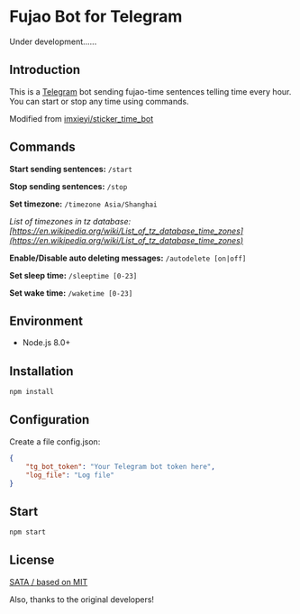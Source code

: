 # Fujao Bot for Telegram
Under development......

## Introduction
This is a [Telegram](https://telegram.org/) bot sending fujao-time sentences telling time every hour. You can start or stop any time using commands.

Modified from [imxieyi/sticker_time_bot](https://github.com/imxieyi/sticker_time_bot)

## Commands
**Start sending sentences:** `/start`

**Stop sending sentences:** `/stop`

**Set timezone:** `/timezone Asia/Shanghai`

*List of timezones in tz database: [https://en.wikipedia.org/wiki/List_of_tz_database_time_zones](https://en.wikipedia.org/wiki/List_of_tz_database_time_zones)*

**Enable/Disable auto deleting messages:** `/autodelete [on|off]`

**Set sleep time:** `/sleeptime [0-23]`

**Set wake time:** `/waketime [0-23]`

## Environment
- Node.js 8.0+

## Installation
```sh
npm install
```

## Configuration
Create a file config.json:
```json
{
    "tg_bot_token": "Your Telegram bot token here",
    "log_file": "Log file"
}
```

## Start
```sh
npm start
```

## License
[SATA / based on MIT](COPYING.md)

Also, thanks to the original developers!